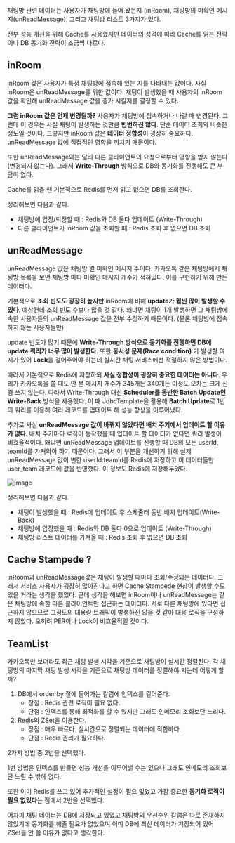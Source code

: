 채팅방 관련 데이터는 사용자가 채팅방에 들어 왔는지 (inRoom), 채팅방의 미확인 메시지(unReadMessage), 그리고 채팅방 리스트 3가지가 있다. 

전부 성능 개선을 위해 Cache를 사용했지만 데이터의 성격에 따라 Cache를 읽는 전략이나 DB 동기화 전략이 조금씩 다르다.

## inRoom

inRoom 값은 사용자가 특정 채팅방에 접속해 있는 지를 나타내는 값이다. 사실 inRoom은 unReadMessage를 위한 값이다. 채팅이 발생했을 때 사용자의 inRoom 값을 확인해 unReadMessage 값을 증가 시킬지를 결정할 수 있다.

**그럼 inRoom 값은 언제 변경될까?** 사용자가 채팅방에 접속하거나 나갈 때 변경된다. 그런데 이 경우는 사실 채팅이 발생하는 것만큼 **빈번하진 않다**. 단순 데이터 조회와 비슷한 정도일 것이다. 그렇지만 inRoom 값은 **데이터 정합성**이 굉장히 중요하다. unReadMessage 값에 직접적인 영향을 끼치기 때문이다.

또한 unReadMessage와는 달리 다른 클라이언트의 요청으로부터 영향을 받지 않는다(변경되지 않는다). 그래서 **Write-Through** 방식으로 DB와 동기화를 진행해도 큰 부담이 없다. 

Cache를 읽을 땐 기본적으로 Redis를 먼저 읽고 없으면 DB를 조회한다.

정리해보면 다음과 같다.

- 채팅방에 입장/퇴장할 때 : Redis와 DB 둘다 업데이트 (Write-Through)
- 다른 클라이언트가 inRoom 값을 조회할 때 : Redis 조회 후 없으면 DB 조회

## unReadMessage

unReadMessage 값은 채팅방 별 미확인 메시지 수이다. 카카오톡 같은 채팅방에서 채팅방 목록을 보면 채팅방 마다 미확인 메시지 개수가 적혀있다. 이를 구현하기 위해 만든 데이터다.

기본적으로 **조회 빈도도 굉장히 높지만** inRoom에 비해 **update가 훨씬 많이 발생할 수 있다**. 예상컨데 조회 빈도 수보다 많을 것 같다. 왜냐면 채팅이 1개 발생하면 그 채팅방에 속한 사용자들의 unReadMessage 값을 전부 수정하기 때문이다. (물론 채팅방에 접속하지 않는 사용자들만)

update 빈도가 많기 때문에 **Write-Through 방식으로 동기화를 진행하면 DB에 update 쿼리가 너무 많이 발생한다**. 또한 **동시성 문제(Race condition)** 가 발생할 여지가 있어 **Lock**을 걸어주어야 하는데 실시간 채팅 서비스에선 적절하지 않은 방법이다.

따라서 기본적으로 Redis에 저장하되 **사실 정합성이 굉장히 중요한 데이터는 아니다**. 우리가 카카오톡을 쓸 때도 안 본 메시지 개수가 345개든 340개든 이정도 오차는 크게 신경 쓰지 않는다. 따라서 Write-Through 대신 **Scheduler를 동반한 Batch Update인 Write-Back** 방식을 사용했다. 이 때 JdbcTemplate을 활용해 **Batch Update**로 1번의 쿼리를 이용해 여러 레코드를 업데이트 해 성능 향상을 이루어냈다.

추가로 사실 **unReadMessage 값이 바뀌지 않았다면 배치 주기에서 업데이트 할 이유가 없다**. 배치 주기마다 로직이 동작했을 때 업데이트 할 데이터가 없다면 쿼리 발생이 비효율적이다. 왜냐면 unReadMessage 업데이트를 진행할 때 DB의 모든 userId, teamId를 가져와야 하기 때문이다. 그래서 이 부분을 개선하기 위해 실제 unReadMessage 값이 변한 userId:teamId를 Redis에 저장하고 이 데이터들만 user_team 레코드에 값을 반영했다. 이 정보도 Redis에 저장해두었다.

![image](https://github.com/user-attachments/assets/26ed39be-edd7-455d-ad48-81e6a89f1ec9)

정리해보면 다음과 같다.

- 채팅이 발생했을 때 : Redis에 업데이트 후 스케줄러 동반 배치 업데이트(Write-Back)
- 채팅방에 입장했을 때 : Redis와 DB 둘다 0으로 업데이트 (Write-Through)
- 채팅방 리스트 데이터를 가져올 때 : Redis 조회 후 없으면 DB 조회

## Cache Stampede ?

inRoom과 unReadMessage값은 채팅이 발생할 때마다 조회/수정되는 데이터다. 그래서 서비스 사용자가 굉장히 많아진다고 하면 Cache Stampede 현상이 발생할 수도 있을 거라는 생각을 했었다. 근데 생각을 해보면 inRoom이나 unReadMessage는 같은 채팅방에 속한 다른 클라이언트만 접근하는 데이터다. 서로 다른 채팅방에 있다면 접근하지 않으므로 그정도의 대용량 트래픽이 발생하진 않을 것 같아 대응 로직을 구성하지 않았다. 오히려 PER이나 Lock이 비효율적일 것이다.

## TeamList

카카오톡만 보더라도 최근 채팅 발생 시각을 기준으로 채팅방이 실시간 정렬된다. 각 채팅방의 마지막 채팅 발생 시각을 기준으로 채팅방 데이터를 정렬해야 되는데 어떻게 할까?

1. DB에서 order by 절에 들어가는 칼럼에 인덱스를 걸어준다.
    - 장점 : Redis 관련 로직이 필요 없다.
    - 단점 : 인덱스를 통해 최적화를 할 수 있지만 그래도 인메모리 조회보단 느리다.
2. Redis의 ZSet을 이용한다.
    - 장점 : 매우 빠르다. 실시간으로 정렬되는 데이터에 적합하다.
    - 단점 : Redis 관리가 필요하다.

2가지 방법 중 2번을 선택했다.

1번 방법은 인덱스를 만들면 성능 개선을 이루어낼 수는 있으나 그래도 인메모리 조회보단 느릴 수 밖에 없다.

또한 이미 Redis를 쓰고 있어 추가적인 설정이 필요 없었고 가장 중요한 **동기화 로직이 필요 없었다**는 점에서 2번을 선택했다.

어차피 채팅 데이터는 DB에 저장되고 있었고 채팅방의 우선순위 칼럼은 따로 존재하지 않았기에 동기화를 해줄 필요가 없었으며 이미 DB에 최신 데이터가 저장되어 있어 ZSet을 안 쓸 이유가 없다고 생각한다.
